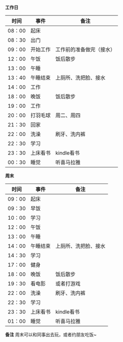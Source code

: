**工作日**

| 时间       | 事件      |  备注                    |
| ---        | ---       |  ---                     |
| 08：00     | 起床      |                          |
| 08：30     | 出门      |                          |
| 09：00     | 开始工作  |  工作前的准备做完（接水）|
| 12：00     | 午饭      |    饭后散步              |
| 13：00     | 午睡      |                          |
| 13：40     | 午睡结束  |  上厕所、洗把脸、接水    |
| 14：00     | 工作      |                          |
| 18：00     | 晚饭      |  饭后散步                |
| 19：00     | 工作      |                          |
| 20：00     | 打羽毛球  | 周二、周四               |
| 21：30     | 回家      |                          |
| 22：00     | 洗澡      | 刷牙、洗内裤             |
| 22：30     | 学习      |                          |
| 23：30     | 上床看书  | kindle看书               |
| 00：30     | 睡觉      | 听喜马拉雅               |

**周末**

| 时间       | 事件      |  备注                    |
| ---        | ---       |  ---                     |
| 09：00     | 起床      |                          |
| 09：30     | 早饭      |                          |
| 10：00     | 学习      |                          |
| 12：00     | 午饭      |                          |
| 13：00     | 午睡      |                          |
| 14：00     | 午睡结束  |  上厕所、洗把脸、接水    |
| 14：30     | 学习      |                          |
| 17：00     | 健身      |                          |
| 18：00     | 晚饭      |  饭后散步                |
| 19：30     | 看电影    |  或者打游戏              |
| 22：00     | 洗澡      | 刷牙、洗内裤             |
| 22：30     | 学习      |                          |
| 23：30     | 上床看书  | kindle看书               |
| 01：00     | 睡觉      | 听喜马拉雅               |

**备注**
周末可以和同事出去玩，或者约朋友吃饭~
